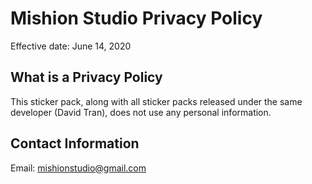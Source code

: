 # Mishion Studio Privacy Policy 

Effective date: June 14, 2020

## What is a Privacy Policy

This sticker pack, along with all sticker packs released under the same developer (David Tran), does not use any personal information.


## Contact Information
Email: mishionstudio@gmail.com
